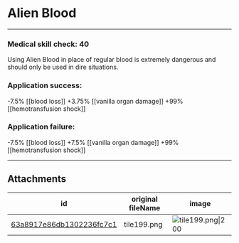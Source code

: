 # Alien Blood

 

---

### Medical skill check: 40
Using Alien Blood in place of regular blood is extremely dangerous and should only be used in dire situations.

### Application success:
-7.5% [[blood loss]]
+3.75% [[vanilla organ damage]]
+99% [[hemotransfusion shock]]

### Application failure:
-7.5% [[blood loss]]
+7.5% [[vanilla organ damage]]
+99% [[hemotransfusion shock]]


---

## Attachments

id | original fileName | image
---|---|---
[63a8917e86db1302236fc7c1](63a8917e86db1302236fc7c1.png) | tile199.png | ![tile199.png\|200](63a8917e86db1302236fc7c1.png)
